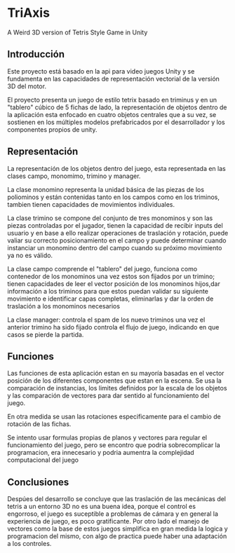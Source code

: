 # TriAxis
A Weird 3D version of Tetris Style Game in Unity

## Introducción

Este proyecto está basado en la api para  video juegos Unity 
y se fundamenta en las capacidades de representación vectorial de
la versión 3D del motor.

El proyecto presenta un juego de estilo tetrix basado en triminus y 
en un  "tablero" cúbico de 5 fichas de lado, la representación de objetos
dentro de la aplicación  esta enfocado en cuatro objetos centrales 
que a su vez, se sostienen en los múltiples modelos prefabricados por el desarrollador
y los componentes propios de unity.

## Representación

La representación de los objetos dentro del juego, esta representada en las clases 
campo, monomimo, trimino y manager.

La clase monomino  representa la unidad básica de las piezas de los poliominos  y están
contenidas tanto en los campos como en los triminos, tambien tienen capacidades de 
movimientos individuales.

La clase trimino se compone del conjunto de tres monominos y son las piezas controladas
por el jugador, tienen la capacidad de recibir inputs del usuario y en base a ello realizar
operaciones de traslación y rotación, puede valiar su correcto posicionamiento en el campo
y puede determinar cuando instanciar un monomino dentro del campo cuando su próximo movimiento
ya no es válido.

La clase campo comprende el "tablero" del juego, funciona como contenedor de los monominos una 
vez estos son fijados por un trimino; tienen capacidades de leer el vector posición de los monominos
hijos,dar información a los triminos para que estos puedan validar su siguiente movimiento
e identificar capas completas, eliminarlas y dar la orden de traslación a los monominos necesarios

La clase manager: controla el spam de los nuevo triminos una vez el anterior trimino ha sido fijado
controla el flujo de juego, indicando en que casos se pierde la partida.

## Funciones
Las funciones de esta aplicación estan en su mayoría basadas en el vector posición de los diferentes
componentes que estan en la escena.
Se usa la comparación de instancias, los limites definidos por la escala de los objetos y las
comparación de vectores para dar sentido al funcionamiento del juego.

En otra medida se usan las rotaciones especificamente para el cambio de rotación de las fichas.

Se intento usar formulas propias de planos y vectores para regular el funcionamiento del juego,
pero se encontro que podria sobrecomplicar la programacion, era innecesario y podria aumentra la complejidad computacional del juego

## Conclusiones

Despúes del desarrollo se concluye que las traslación de las mecánicas del tetris a un entorno
3D no es una  buena idea, porque el control es engorroso, el juego es suceptible a problemas de cámara
y en general la experiencia de juego, es poco gratificante.
Por otro lado el manejo de vectores como la base de estos juegos simplifica en gran medida la logica y programacion del mismo,
con algo de practica puede haber una adaptación a los controles.


